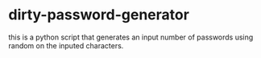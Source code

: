 # dirty-password-generator
this is a python script that generates an input number of passwords using random on the inputed characters.
